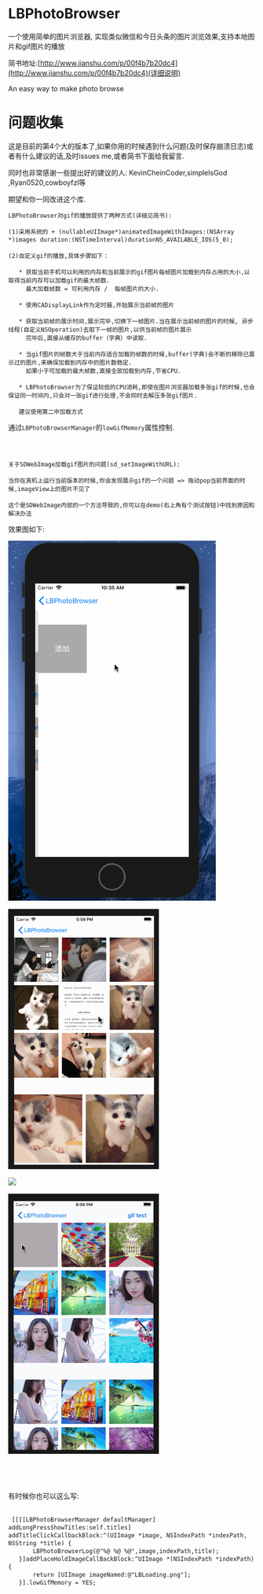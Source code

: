 # LBPhotoBrowser

一个使用简单的图片浏览器, 实现类似微信和今日头条的图片浏览效果,支持本地图片和gif图片的播放

简书地址:[http://www.jianshu.com/p/00f4b7b20dc4](http://www.jianshu.com/p/00f4b7b20dc4)(详细说明)

An easy way to make photo browse

# 问题收集

这是目前的第4个大的版本了,如果你用的时候遇到什么问题(及时保存崩溃日志)或者有什么建议的话,及时issues me,或者简书下面给我留言.

同时也非常感谢一些提出好的建议的人: KevinCheinCoder,simpleIsGod ,Ryan0520,cowboyfzl等

期望和你一同改进这个库.

```
LBPhotoBrowser对gif的播放提供了两种方式(详细见简书):

(1)采用系统的 + (nullableUIImage*)animatedImageWithImages:(NSArray *)images duration:(NSTimeInterval)durationNS_AVAILABLE_IOS(5_0);

(2)自定义gif的播放,具体步骤如下：

   * 获取当前手机可以利用的内存和当前展示的gif图片每帧图片加载到内存占用的大小,以取得当前内存可以加载gif的最大帧数.
     最大加载帧数 = 可利用内存 /  每帧图片的大小.
     
   * 使用CADisplayLink作为定时器,开始展示当前帧的图片
   
   * 获取当前帧的展示时间,展示完毕,切换下一帧图片.当在展示当前帧的图片的时候, 异步线程(自定义NSOperation)去取下一帧的图片,以供当前帧的图片展示
     完毕后,直接从缓存的buffer（字典）中读取.
     
   * 当gif图片的帧数大于当前内存适合加载的帧数的时候,buffer(字典)会不断的移除已展示过的图片,来确保加载到内存中的图片数稳定.
     如果小于可加载的最大帧数,直接全部加载到内存,节省CPU.
     
   * LBPhotoBrowser为了保证较低的CPU消耗,即使在图片浏览器加载多张gif的时候,也会保证同一时间内,只会对一张gif进行处理,不会同时去解压多张gif图片.
   
   建议使用第二中加载方式
```
通过`LBPhotoBrowserManager`的`lowGifMemory`属性控制.
```objc

```
```objc

```


```objc

```

```objc
关于SDWebImage加载gif图片的问题(sd_setImageWithURL):

当你在真机上运行当前版本的时候,你会发现展示gif的一个问题 => 拖动pop当前界面的时候,imageView上的图片不见了

这个是SDWebImage内部的一个方法导致的,你可以在demo(右上角有个测试按钮)中找到原因和解决办法

```

效果图如下:


![](https://github.com/tianliangyihou/zhuxian/blob/master/effect0.gif?raw=true)


![](https://github.com/tianliangyihou/zhuxian/blob/master/effect1.gif?raw=true)

![](https://github.com/tianliangyihou/zhuxian/blob/master/effect2.gif?raw=true)

![](https://github.com/tianliangyihou/zhuxian/blob/master/effect3.gif?raw=true)


```obj-c

 ```

```obj-c
   
 ```
 ```obj-c

 ```
 
 有时候你也可以这么写:
 ```obj-c
   
  [[[[LBPhotoBrowserManager defaultManager] addLongPressShowTitles:self.titles] addTitleClickCallbackBlock:^(UIImage *image, NSIndexPath *indexPath, NSString *title) {
        LBPhotoBrowserLog(@"%@ %@ %@",image,indexPath,title);
    }]addPlaceHoldImageCallBackBlock:^UIImage *(NSIndexPath *indexPath) {
        return [UIImage imageNamed:@"LBLoading.png"];
    }].lowGifMemory = YES;
 
```

 ```obj-c
 
 ```
